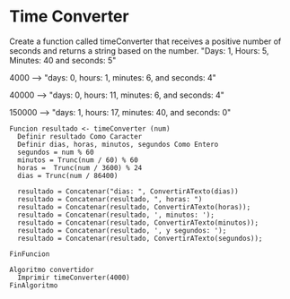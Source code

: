 # Time Converter

Create a function called timeConverter that receives a positive number of seconds and returns a string based on the number. "Days: 1, Hours: 5, Minutes: 40 and seconds: 5"

4000 --> "days: 0, hours: 1, minutes: 6, and seconds: 4"

40000 --> "days: 0, hours: 11, minutes: 6, and seconds: 4"

150000 --> "days: 1, hours: 17, minutes: 40, and seconds: 0"

    Funcion resultado <- timeConverter (num)
      Definir resultado Como Caracter
      Definir dias, horas, minutos, segundos Como Entero
      segundos = num % 60
      minutos = Trunc(num / 60) % 60
      horas =  Trunc(num / 3600) % 24
      dias = Trunc(num / 86400)

      resultado = Concatenar("dias: ", ConvertirATexto(dias))
      resultado = Concatenar(resultado, ", horas: ")
      resultado = Concatenar(resultado, ConvertirATexto(horas));
      resultado = Concatenar(resultado, ', minutos: ');
      resultado = Concatenar(resultado, ConvertirATexto(minutos));
      resultado = Concatenar(resultado, ', y segundos: ');
      resultado = Concatenar(resultado, ConvertirATexto(segundos));

    FinFuncion

    Algoritmo convertidor
      Imprimir timeConverter(4000)
    FinAlgoritmo
